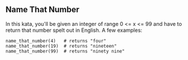 ## Name That Number

In this kata, you'll be given an integer of range 0 <= x <= 99 and have to return that number spelt out in English. A few examples:

```plain
name_that_number(4)   # returns "four"
name_that_number(19)  # returns "nineteen"
name_that_number(99)  # returns "ninety nine"
```
